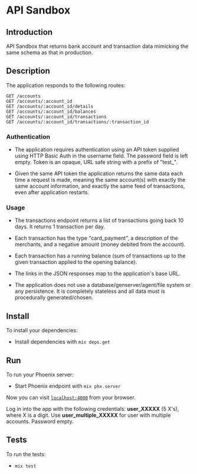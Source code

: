 # API Sandbox

## Introduction

API Sandbox that returns bank account and transaction data mimicking the same schema as that in production.

## Description

The application responds to the following routes:

```
GET /accounts
GET /accounts/:account_id
GET /accounts/:account_id/details
GET /accounts/:account_id/balances
GET /accounts/:account_id/transactions
GET /accounts/:account_id/transactions/:transaction_id
```

### Authentication

- The application requires authentication using an API token supplied using HTTP Basic Auth in the username field. The password field is left empty. Token is an opaque, URL safe string with a prefix of "test\_".

- Given the same API token the application returns the same data each time a request is made, meaning the same account(s) with exactly the same account information, and exactly the same feed of transactions, even after application restarts.

### Usage

- The transactions endpoint returns a list of transactions going back 10 days. It returns 1 transaction per day.

- Each transaction has the type "card_payment", a description of the merchants, and a negative amount (money debited from the account).

- Each transaction has a running balance (sum of transactions up to the given transaction applied to the opening balance).

- The links in the JSON responses map to the application's base URL.

- The application does not use a database/genserver/agent/file system or any persistence. It is completely stateless and all data must is procedurally generated/chosen.

## Install

To install your dependencies:

- Install dependencies with `mix deps.get`

## Run

To run your Phoenix server:

- Start Phoenix endpoint with `mix phx.server`

Now you can visit [`localhost:4000`](http://localhost:4000) from your browser.

Log in into the app with the following credentials: **user_XXXXX** (5 X's), where X is a digit.
Use **user_multiple_XXXXX** for user with multiple accounts. Password empty.

## Tests

To run the tests:

- `mix test`
